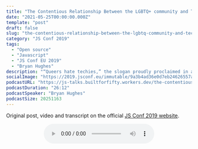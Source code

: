 ```yaml
---
title: "The Contentious Relationship Between the LGBTQ+ community and Tech | JS Conf 2019"
date: "2021-05-25T00:00:00.000Z"
template: "post"
draft: false
slug: "the-contentious-relationship-between-the-lgbtq-community-and-tech"
category: "JS Conf 2019"
tags:
  - "Open source"
  - "Javascript"
  - "JS Conf EU 2019"
  - "Bryan Hughes"
description: "“Queers hate techies,” the slogan proudly proclaimed in a window in San Francisco. Being a queer techie, I was immediately conflicted. The tech industry provides a safe haven for many queer folks, myself included. It offers stable employement to us more willingly than other industries. These benefits don’t extend to all queer folks though, and these benefits are often revoked as soon as we step out of line. Queer folks are a model minority in an industry who’s products often negatively impact our community. This talk will dive into these complications and how we can improve the tech industry to make it a truly welcoming place for queer folks."
socialImage: "https://2019.jsconf.eu/immutable/9a3b4ad36e0d7eb24626557a24997390df00d848/images/cms/bryan-hughes-2695620b-1000-square.jpg"
podcastURL: "https://js-talks.builtforfifty.workers.dev/the-contentious-relationship-between-the-lgbtq-community-and-tech.mp3"
podcastDuration: "26:12"
podcastSpeaker: "Bryan Hughes"
podcastSize: 20251163
---
```


Original post, video and transcript on the official [JS Conf 2019 website](https://2019.jsconf.eu/bryan-hughes/the-contentious-relationship-between-the-lgbtq-community-and-tech.html).

<!-- End of podcast preview -->

<div style="text-align: center">
	<audio controls="controls">
		<source type="audio/mp3" src="https://js-talks.builtforfifty.workers.dev/the-contentious-relationship-between-the-lgbtq-community-and-tech.mp3"></source>
		<p>Your browser does not support the audio element.</p>
	</audio>
</div>